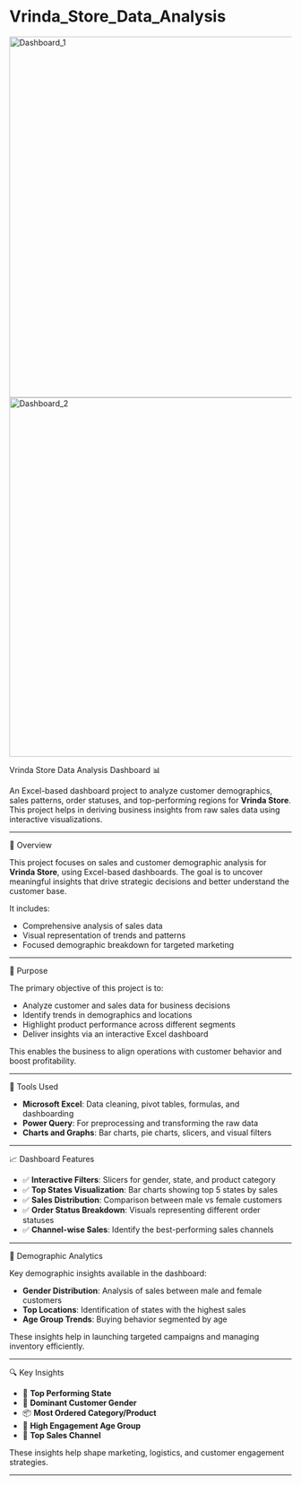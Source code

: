 # Vrinda_Store_Data_Analysis

<img width="1836" height="644" alt="Dashboard_1" src="https://github.com/user-attachments/assets/c9906806-8e4e-433e-8523-6efc757c89ee" />
<img width="1859" height="641" alt="Dashboard_2" src="https://github.com/user-attachments/assets/53829490-fd8f-4aae-a4c1-ebb8b98057c1" />

 Vrinda Store Data Analysis Dashboard 📊

An Excel-based dashboard project to analyze customer demographics, sales patterns, order statuses, and top-performing regions for **Vrinda Store**. This project helps in deriving business insights from raw sales data using interactive visualizations.

---

📌 Overview

This project focuses on sales and customer demographic analysis for **Vrinda Store**, using Excel-based dashboards. The goal is to uncover meaningful insights that drive strategic decisions and better understand the customer base. 

It includes:
- Comprehensive analysis of sales data
- Visual representation of trends and patterns
- Focused demographic breakdown for targeted marketing

---

 🎯 Purpose

The primary objective of this project is to:

- Analyze customer and sales data for business decisions
- Identify trends in demographics and locations
- Highlight product performance across different segments
- Deliver insights via an interactive Excel dashboard

This enables the business to align operations with customer behavior and boost profitability.

---

 🧰 Tools Used

- **Microsoft Excel**: Data cleaning, pivot tables, formulas, and dashboarding  
- **Power Query**: For preprocessing and transforming the raw data  
- **Charts and Graphs**: Bar charts, pie charts, slicers, and visual filters

---

 📈 Dashboard Features

- ✅ **Interactive Filters**: Slicers for gender, state, and product category  
- ✅ **Top States Visualization**: Bar charts showing top 5 states by sales  
- ✅ **Sales Distribution**: Comparison between male vs female customers  
- ✅ **Order Status Breakdown**: Visuals representing different order statuses  
- ✅ **Channel-wise Sales**: Identify the best-performing sales channels  

---

 👥 Demographic Analytics

Key demographic insights available in the dashboard:

- **Gender Distribution**: Analysis of sales between male and female customers  
- **Top Locations**: Identification of states with the highest sales  
- **Age Group Trends**: Buying behavior segmented by age  

These insights help in launching targeted campaigns and managing inventory efficiently.

---

 🔍 Key Insights

- 📍 **Top Performing State**
- 👥 **Dominant Customer Gender** 
- 📦 **Most Ordered Category/Product** 
- 🧓 **High Engagement Age Group** 
- 🛒 **Top Sales Channel**

These insights help shape marketing, logistics, and customer engagement strategies.

---


